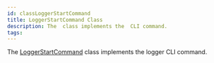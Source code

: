 ```yaml
---
id: classLoggerStartCommand
title: LoggerStartCommand Class
description: The  class implements the  CLI command.
tags:
---
```

The [LoggerStartCommand](classLoggerStartCommand) class implements the logger CLI command.




